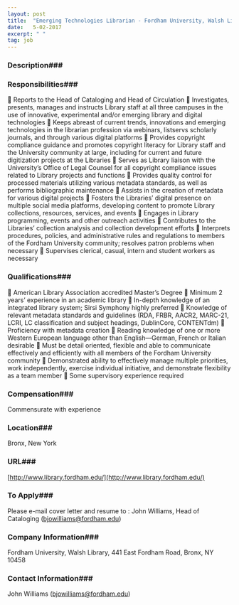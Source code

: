 ```yaml
---
layout: post
title:  "Emerging Technologies Librarian - Fordham University, Walsh Library"
date:   5-02-2017
excerpt: " "
tag: job
---
```


### Description###

 


### Responsibilities###

 Reports to the Head of Cataloging and Head of Circulation
 Investigates, presents, manages and instructs Library staff at all three campuses in the use of innovative, experimental and/or
emerging library and digital technologies
 Keeps abreast of current trends, innovations and emerging technologies in the librarian profession via webinars, listservs
scholarly journals, and through various digital platforms
 Provides copyright compliance guidance and promotes copyright literacy for Library staff and the University community at
large, including for current and future digitization projects at the Libraries
 Serves as Library liaison with the University’s Office of Legal Counsel for all copyright compliance issues related to Library
projects and functions
 Provides quality control for processed materials utilizing various metadata standards, as well as performs bibliographic
maintenance
 Assists in the creation of metadata for various digital projects
 Fosters the Libraries’ digital presence on multiple social media platforms, developing content to promote Library collections,
resources, services, and events
 Engages in Library programming, events and other outreach activities
 Contributes to the Libraries’ collection analysis and collection development efforts
 Interprets procedures, policies, and administrative rules and regulations to members of the Fordham University community;
resolves patron problems when necessary
 Supervises clerical, casual, intern and student workers as necessary 


### Qualifications###

 American Library Association accredited Master’s Degree
 Minimum 2 years’ experience in an academic library
 In-depth knowledge of an integrated library system; Sirsi Symphony highly preferred
 Knowledge of relevant metadata standards and guidelines (RDA, FRBR, AACR2, MARC-21, LCRI, LC classification and
subject headings, DublinCore, CONTENTdm)
 Proficiency with metadata creation
 Reading knowledge of one or more Western European language other than English—German, French or Italian
desirable
 Must be detail oriented, flexible and able to communicate effectively and efficiently with all members of the Fordham
University community
 Demonstrated ability to effectively manage multiple priorities, work independently, exercise individual initiative,
and demonstrate flexibility as a team member
 Some supervisory experience required



### Compensation###

Commensurate with experience 


### Location###

Bronx, New York


### URL###

[http://www.library.fordham.edu/](http://www.library.fordham.edu/)

### To Apply###

Please e-mail cover letter and resume to : John Williams, Head of Cataloging (bjowilliams@fordham.edu)


### Company Information###

Fordham University, Walsh Library, 441 East Fordham Road, Bronx, NY 10458


### Contact Information###

John Williams (bjowilliams@fordham.edu)

